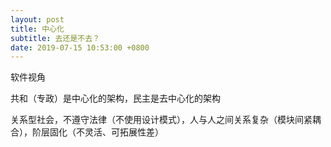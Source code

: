 ```yaml
---
layout: post
title: 中心化
subtitle: 去还是不去？
date: 2019-07-15 10:53:00 +0800
---
```

软件视角

共和（专政）是中心化的架构，民主是去中心化的架构

关系型社会，不遵守法律（不使用设计模式），人与人之间关系复杂（模块间紧耦合），阶层固化（不灵活、可拓展性差）






